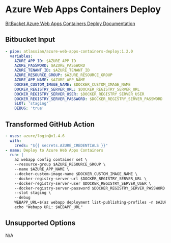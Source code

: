 # Azure Web Apps Containers Deploy

[BitBucket Azure Web Apps Containers Deploy Documentation](https://bitbucket.org/atlassian/azure-web-apps-containers-deploy)

## Bitbucket Input

```yaml
- pipe: atlassian/azure-web-apps-containers-deploy:1.2.0
  variables:
    AZURE_APP_ID: $AZURE_APP_ID
    AZURE_PASSWORD: $AZURE_PASSWORD
    AZURE_TENANT_ID: $AZURE_TENANT_ID
    AZURE_RESOURCE_GROUP: $AZURE_RESOURCE_GROUP
    AZURE_APP_NAME: $AZURE_APP_NAME
    DOCKER_CUSTOM_IMAGE_NAME: $DOCKER_CUSTOM_IMAGE_NAME
    DOCKER_REGISTRY_SERVER_URL: $DOCKER_REGISTRY_SERVER_URL
    DOCKER_REGISTRY_SERVER_USER: $DOCKER_REGISTRY_SERVER_USER
    DOCKER_REGISTRY_SERVER_PASSWORD: $DOCKER_REGISTRY_SERVER_PASSWORD
    SLOT: 'staging'
    DEBUG: 'true'
```

## Transformed GitHub Action
```yaml
- uses: azure/login@v1.4.6
  with:
    creds: "${{ secrets.AZURE_CREDENTIALS }}"
- name: Deploy to Azure Web Apps Containers
  run: |
    az webapp config container set \
    --resource-group $AZURE_RESOURCE_GROUP \
    --name $AZURE_APP_NAME \
    --docker-custom-image-name $DOCKER_CUSTOM_IMAGE_NAME \
    --docker-registry-server-url $DOCKER_REGISTRY_SERVER_URL \
    --docker-registry-server-user $DOCKER_REGISTRY_SERVER_USER \
    --docker-registry-server-password $DOCKER_REGISTRY_SERVER_PASSWORD \
    --slot staging \
    --debug
    WEBAPP_URL=$(az webapp deployment list-publishing-profiles -n $AZURE_APP_NAME n-g $AZURE_RESOURCE_GROUP --query '[0].destinationAppUrl' -o tsv)
    echo "Webapp URL: $WEBAPP_URL"
```

## Unsupported Options
N/A